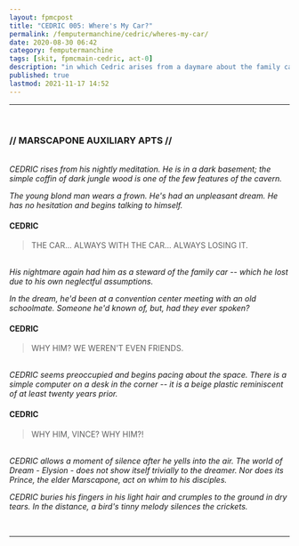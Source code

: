 ```yaml
---
layout: fpmcpost
title: "CEDRIC 005: Where's My Car?"
permalink: /femputermanchine/cedric/wheres-my-car/
date: 2020-08-30 06:42
category: femputermanchine
tags: [skit, fpmcmain-cedric, act-0]
description: "in which Cedric arises from a daymare about the family car"
published: true
lastmod: 2021-11-17 14:52
---
```

[//]: # (  8/30/20  -added)
[//]: # ( 10/15/21  -linkout removed)
[//]: # ( 10/26/21  -formatting update)
[//]: # ( 11/03/21  -in which description added)
[//]: # ( 11/17/21  -placenames updated)

*****
<br>

### // MARSCAPONE AUXILIARY APTS //

<br><i>CEDRIC rises from his nightly meditation. He is in a dark basement; the simple coffin of dark jungle wood is one of the few features of the cavern.</i>

<i>The young blond man wears a frown. He's had an unpleasant dream. He has no hesitation and begins talking to himself.</i>

#### CEDRIC 

> THE CAR... ALWAYS WITH THE CAR... ALWAYS LOSING IT.

<br><i>His nightmare again had him as a steward of the family car -- which he lost due to his own neglectful assumptions.</i>

<i>In the dream, he'd been at a convention center meeting with an old schoolmate. Someone he'd known of, but, had they ever spoken?</i>

#### CEDRIC

> WHY HIM? WE WEREN'T EVEN FRIENDS.

<br><i>CEDRIC seems preoccupied and begins pacing about the space. There is a simple computer on a desk in the corner -- it is a beige plastic reminiscent of at least twenty years prior. </i>

#### CEDRIC

> WHY HIM, VINCE? WHY HIM?!

<br><i>CEDRIC allows a moment of silence after he yells into the air. The world of Dream - Elysion - does not show itself trivially to the dreamer. Nor does its Prince, the elder Marscapone, act on whim to his disciples.</i>

<i>CEDRIC buries his fingers in his light hair and crumples to the ground in dry tears. In the distance, a bird's tinny melody silences the crickets.</i>

<BR>

*****

